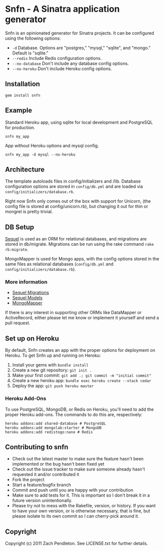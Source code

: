 # Snfn - A Sinatra application generator

Snfn is an opinionated generator for Sinatra projects. It
can be configured using the following options:

*  `-d` Database. Options are "postgres," "mysql," "sqlite",
   and "mongo." Default is "sqlite."
*  `--redis` Include Redis configuration options.
* `--no-database` Don't include any database config options.
* `--no-heroku` Don't include Heroku config options.

## Installation

    gem install snfn

## Example

Standard Heroku app, using sqlite for local development and
PostgreSQL for production.

    snfn my_app

App without Heroku options and mysql config.

    snfn my_app -d mysql --no-heroku

## Architecture

The template autoloads files in config/initializers and
/lib. Database configuration options are stored in `config/db.yml`
and are loaded via `config/initializers/database.rb`.

Right now Snfn only comes out of the box with support for Unicorn, (the
config file is stored at config/unicorn.rb), but changing it out for
thin or mongrel is pretty trivial.

## DB Setup

[Sequel](http://sequel.rubyforge.org) is used as an ORM for
relational databases, and migrations are stored in db/migrate.
Migrations can be run using the rake command `rake rb:migrate`.

MongoMapper is used for Mongo apps, with the config options
stored in the same files as relational databases (`config/db.yml`
and `config/initializers/database.rb`).

### More information

*  [Sequel Migrations](http://sequel.rubyforge.org/rdoc/files/doc/migration_rdoc.html)
*  [Sequel Models](http://sequel.rubyforge.org/rdoc/classes/Sequel/Model.html)
*  [MongoMapper](http://mongomapper.com)

If there is any interest in supporting other ORMs like DataMapper or
ActiveRecord, either please let me know or implement it yourself and
send a pull request.

## Set up on Heroku

By default, Snfn creates an app with the proper options for deployment
on Heroku. To get Snfn up and running on Heroku:

1.  Install your gems with `bundle install`
2.  Create a new git repository: `git init .`
3.  Make your first commit: `git add .; git commit -m "initial commit"`
4.  Create a new heroku app: `bundle exec heroku create --stack cedar`
5.  Deploy the app: `git push heroku master`

### Heroku Add-Ons

To use PostgreSQL, MongoDB, or Redis on Heroku, you'll need to add
the proper Heroku add-ons. The commands to do this are, respectively:

    heroku addons:add shared-database # PostgreSQL
    heroku addons:add mongolab:starter # MongoDB
    heroku addons:add redistogo:nano # Redis

## Contributing to snfn

*  Check out the latest master to make sure the feature hasn't been implemented or the bug hasn't been fixed yet
*  Check out the issue tracker to make sure someone already hasn't requested it and/or contributed it
*  Fork the project
*  Start a feature/bugfix branch
*  Commit and push until you are happy with your contribution
*  Make sure to add tests for it. This is important so I don't break it in a future version unintentionally.
*  Please try not to mess with the Rakefile, version, or history. If you want to have your own version, or is otherwise necessary, that is fine, but please isolate to its own commit so I can cherry-pick around it.

## Copyright

Copyright (c) 2011 Zach Pendleton. See LICENSE.txt for
further details.

